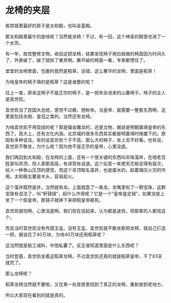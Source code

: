 # 龙椅的夹层

紫禁城里最好的房子是太和殿，也叫金銮殿。 

那太和殿里最牛的是啥呢？当然是龙椅！不过，有一回，这个神圣的殿堂也进了一个水货。 

有一年，故宫整修文物，收拾这把龙椅，结果发现椅子用白缎做的椅面因为时间久了，外表破了，破了就拆了重弄啊。撕开破的椅面一看，专家都愣住了。 

堂堂的龙椅里面，包裹的竟然是稻草。没错，这么奢华的龙椅，里面是稻草！ 

为啥皇帝的椅子填的是稻草？这是谁整的呢？ 

往上一查，原来这椅子不是正宗的椅子，是一把夹杂进来的山寨椅子。椅子的主人是袁世凯。 

袁世凯当了民国大总统，感觉不过瘾，想称帝。当皇帝，就需要一整套东西啊，这里面包括龙袍、皇冠之类的，当然还有龙椅。 

为啥袁世凯不用现成的呢？那是镏金雕龙的，还是文物，据说是明朝嘉靖皇帝的东西了。高大上，还有文化内涵。北京城的很多东西其实都是明嘉靖时候置下的。原因有多种说法，有的说袁世凯个子不高，那么大的椅子，坐上去不好看。也有说，袁世凯不敢坐，为什么呢？因为他不是正宗的皇帝，心里没底。 

我们再回到太和殿，在龙椅的上面，还有一个很关键的东西叫吊珠藻井，在咱老百姓家叫吊顶，但人家那高级，有讲究有说道。这个玩意一来使天花板显得有层次，给人一种泰山压顶的感觉。而这个吊顶取名藻井，也是属水的，起着镇压火灾的作用。太和殿主要是木头，容易起火。 

这个藻井既然是井，当然就有龙。上面就盘了一条龙。龙嘴里衔了一颗宝珠，这颗宝珠有说法了，叫“轩辕镜”，起什么作用呢？它是一个“皇帝鉴定镜”，如果宝座上坐了一个假皇帝，那镜子就掉下来把假皇帝砸死。 

袁世凯就怕啊，心里没底啊。我们现在说起来，认为都是迷信，但那辈的人都信这个。 

而且当时袁世凯没有传国玉玺。没有玉玺，袁世凯就不敢坐那把龙椅，就自己打造一把，据说花了40万块，为啥40万块还用稻草呢？ 

这当然就是偷工减料，中饱私囊了。反正谁知道里面是什么东西呢？ 

当时登基，袁世凯坐着这稻草龙椅。不过袁世凯还真的就是稻草皇帝，干了83天就完了。 

那么龙椅呢？ 

稻草龙椅当然就不要啦，又在某一处库房里找到了真正的龙椅，重新放到老地方。 

所以大家现在看到的就是真的。